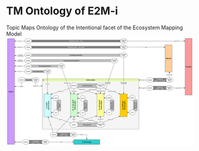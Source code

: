 TM Ontology of E2M-i
==

Topic Maps Ontology of the Intentional facet of the Ecosystem Mapping Model
![TM Ontology](https://github.com/iPlumb3r/EntangledBootstrap/blob/master/images/TM_Ontology%40E2M-i.png)
